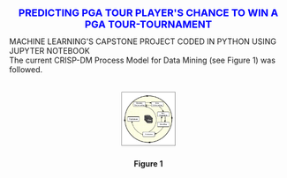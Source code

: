 <h1 style='color:blue;font-size:18px;text-align: center;'>PREDICTING PGA TOUR PLAYER'S CHANCE TO WIN A PGA TOUR-TOURNAMENT</h1>
MACHINE LEARNING'S  CAPSTONE PROJECT CODED IN PYTHON USING JUPYTER NOTEBOOK

</br>
The current CRISP-DM Process Model for Data Mining (see Figure 1) was followed.

</br>
</br>
<p align="center"  margin-left:125px>
<img src="images/Figure1_CRISP_DM_Model.jpeg" width="100px" height="100px" border-radius= 50%>
<h4 align="center"> Figure 1</h4>
</p>
